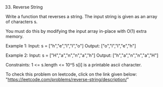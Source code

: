 33. Reverse String

Write a function that reverses a string. The input string is given as an array of characters s.

You must do this by modifying the input array in-place with O(1) extra memory.

Example 1:
Input: s = ["h","e","l","l","o"]
Output: ["o","l","l","e","h"]

Example 2:
Input: s = ["H","a","n","n","a","h"]
Output: ["h","a","n","n","a","H"]
 

Constraints:
1 <= s.length <= 10^5
s[i] is a printable ascii character.

To check this problem on leetcode, click on the link given below:
    "https://leetcode.com/problems/reverse-string/description/"